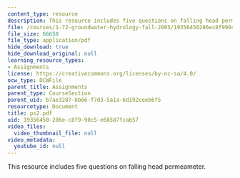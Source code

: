```yaml
---
content_type: resource
description: This resource includes five questions on falling head permeameter.
file: /courses/1-72-groundwater-hydrology-fall-2005/19356450286ec8f990c5e68587fcab57_ps2.pdf
file_size: 66650
file_type: application/pdf
hide_download: true
hide_download_original: null
learning_resource_types:
- Assignments
license: https://creativecommons.org/licenses/by-nc-sa/4.0/
ocw_type: OCWFile
parent_title: Assignments
parent_type: CourseSection
parent_uid: b7ae3287-bb66-f7d3-5a1a-6d192ceeb6f5
resourcetype: Document
title: ps2.pdf
uid: 19356450-286e-c8f9-90c5-e68587fcab57
video_files:
  video_thumbnail_file: null
video_metadata:
  youtube_id: null
---
```

This resource includes five questions on falling head permeameter.